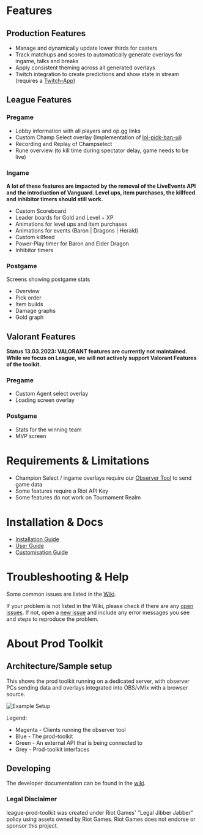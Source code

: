 # Features

## Production Features

- Manage and dynamically update lower thirds for casters
- Track matchups and scores to automatically generate overlays for ingame, talks and breaks
- Apply consistent theming across all generated overlays
- Twitch integration to create predictions and show state in stream (requires a [Twitch-App](https://dev.twitch.tv/console/apps))

## League Features

### Pregame

- Lobby information with all players and op.gg links
- Custom Champ Select overlay (Implementation of [lol-pick-ban-ui](https://github.com/RCVolus/lol-pick-ban-ui))
- Recording and Replay of Champselect
- Rune overview (to kill time during spectator delay, game needs to be live)

### Ingame

**A lot of these features are impacted by the removal of the LiveEvents API and the introduction of Vanguard. Level ups, item purchases, the killfeed and inhibitor timers should still work.**

- Custom Scoreboard
- Leader boards for Gold and Level + XP
- Animations for level ups and item purchases
- Animations for events (Baron | Dragons | Herald)
- Custom killfeed
- Power-Play timer for Baron and Elder Dragon
- Inhibitor timers

### Postgame

Screens showing postgame stats

- Overview
- Pick order
- Item builds
- Damage graphs
- Gold graph

## Valorant Features
**Status 13.03.2023: VALORANT features are currently not maintained. While we focus on League, we will not actively support Valorant Features of the toolkit.**

### Pregame

- Custom Agent select overlay
- Loading screen overlay

### Postgame

- Stats for the winning team
- MVP screen

# Requirements & Limitations

- Champion Select / ingame overlays require our [Observer Tool](https://github.com/RCVolus/league-observer-tool) to send game data
- Some features require a Riot API Key
- Some features do not work on Tournament Realm

# Installation & Docs

- [Installation Guide](https://github.com/RCVolus/league-prod-toolkit/wiki/1.-Installation)
- [User Guide](https://github.com/RCVolus/league-prod-toolkit/wiki/2.-Using-Prod-Toolkit)
- [Customisation Guide](https://github.com/RCVolus/league-prod-toolkit/wiki/3.-Customisation)

# Troubleshooting & Help

Some common issues are listed in the [Wiki](https://github.com/RCVolus/league-prod-toolkit/wiki/FAQ).

If your problem is not listed in the Wiki, please check if there are any [open issues](https://github.com/RCVolus/league-prod-toolkit/issues). If not, open a [new issue](https://github.com/RCVolus/league-prod-toolkit/issues/new/choose) and include any error messages you see and steps to reproduce the problem.

# About Prod Toolkit

## Architecture/Sample setup

This shows the prod toolkit running on a dedicated server, with observer PCs sending data and overlays integrated into OBS/vMix with a browser source.

![Example Setup](Architecture.png)

Legend:

- Magenta - Clients running the observer tool
- Blue - The prod-toolkit
- Green - An external API that is being connected to
- Grey - Prod-toolkit interfaces

## Developing

The developer documentation can be found in the [wiki](https://github.com/RCVolus/league-prod-toolkit/wiki/4.-Developer-Documentation).

### Legal Disclaimer

league-prod-toolkit was created under Riot Games' "Legal Jibber Jabber" policy using assets owned by Riot Games. Riot Games does not endorse or sponsor this project.
